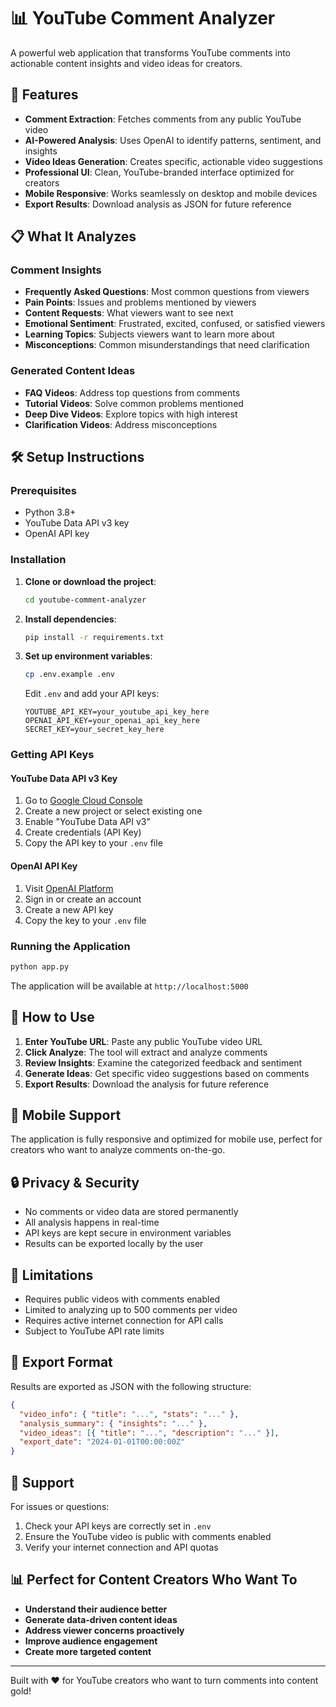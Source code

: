 # 📊 YouTube Comment Analyzer

A powerful web application that transforms YouTube comments into actionable content insights and video ideas for creators.

## 🚀 Features

- **Comment Extraction**: Fetches comments from any public YouTube video
- **AI-Powered Analysis**: Uses OpenAI to identify patterns, sentiment, and insights
- **Video Ideas Generation**: Creates specific, actionable video suggestions
- **Professional UI**: Clean, YouTube-branded interface optimized for creators
- **Mobile Responsive**: Works seamlessly on desktop and mobile devices
- **Export Results**: Download analysis as JSON for future reference

## 📋 What It Analyzes

### Comment Insights
- **Frequently Asked Questions**: Most common questions from viewers
- **Pain Points**: Issues and problems mentioned by viewers
- **Content Requests**: What viewers want to see next
- **Emotional Sentiment**: Frustrated, excited, confused, or satisfied viewers
- **Learning Topics**: Subjects viewers want to learn more about
- **Misconceptions**: Common misunderstandings that need clarification

### Generated Content Ideas
- **FAQ Videos**: Address top questions from comments
- **Tutorial Videos**: Solve common problems mentioned
- **Deep Dive Videos**: Explore topics with high interest
- **Clarification Videos**: Address misconceptions

## 🛠️ Setup Instructions

### Prerequisites
- Python 3.8+
- YouTube Data API v3 key
- OpenAI API key

### Installation

1. **Clone or download the project**:
   ```bash
   cd youtube-comment-analyzer
   ```

2. **Install dependencies**:
   ```bash
   pip install -r requirements.txt
   ```

3. **Set up environment variables**:
   ```bash
   cp .env.example .env
   ```
   
   Edit `.env` and add your API keys:
   ```
   YOUTUBE_API_KEY=your_youtube_api_key_here
   OPENAI_API_KEY=your_openai_api_key_here
   SECRET_KEY=your_secret_key_here
   ```

### Getting API Keys

#### YouTube Data API v3 Key
1. Go to [Google Cloud Console](https://console.developers.google.com/)
2. Create a new project or select existing one
3. Enable "YouTube Data API v3"
4. Create credentials (API Key)
5. Copy the API key to your `.env` file

#### OpenAI API Key
1. Visit [OpenAI Platform](https://platform.openai.com/api-keys)
2. Sign in or create an account
3. Create a new API key
4. Copy the key to your `.env` file

### Running the Application

```bash
python app.py
```

The application will be available at `http://localhost:5000`

## 🎯 How to Use

1. **Enter YouTube URL**: Paste any public YouTube video URL
2. **Click Analyze**: The tool will extract and analyze comments
3. **Review Insights**: Examine the categorized feedback and sentiment
4. **Generate Ideas**: Get specific video suggestions based on comments
5. **Export Results**: Download the analysis for future reference

## 📱 Mobile Support

The application is fully responsive and optimized for mobile use, perfect for creators who want to analyze comments on-the-go.

## 🔒 Privacy & Security

- No comments or video data are stored permanently
- All analysis happens in real-time
- API keys are kept secure in environment variables
- Results can be exported locally by the user

## 🚨 Limitations

- Requires public videos with comments enabled
- Limited to analyzing up to 500 comments per video
- Requires active internet connection for API calls
- Subject to YouTube API rate limits

## 📄 Export Format

Results are exported as JSON with the following structure:
```json
{
  "video_info": { "title": "...", "stats": "..." },
  "analysis_summary": { "insights": "..." },
  "video_ideas": [{ "title": "...", "description": "..." }],
  "export_date": "2024-01-01T00:00:00Z"
}
```

## 🤝 Support

For issues or questions:
1. Check your API keys are correctly set in `.env`
2. Ensure the YouTube video is public with comments enabled
3. Verify your internet connection and API quotas

## 📊 Perfect for Content Creators Who Want To

- **Understand their audience better**
- **Generate data-driven content ideas**
- **Address viewer concerns proactively**
- **Improve audience engagement**
- **Create more targeted content**

---

Built with ❤️ for YouTube creators who want to turn comments into content gold!